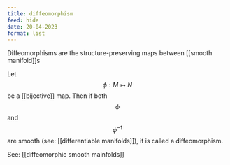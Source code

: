 ```yaml
---
title: diffeomorphism
feed: hide
date: 20-04-2023
format: list
---
```



Diffeomorphisms are the structure-preserving maps between [[smooth manifold]]s

Let $$\phi: M\mapsto N$$ be a [[bijective]] map. Then if both $$\phi$$ and $$\phi^{-1}$$ are smooth (see: [[differentiable manifolds]]), it is called a diffeomorphism.

See: [[diffeomorphic smooth mainfolds]]